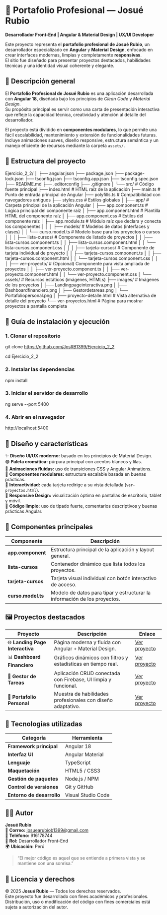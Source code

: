# 🌟 Portafolio Profesional — Josué Rubio  
**Desarrollador Front-End | Angular & Material Design | UX/UI Developer**

Este proyecto representa el **portafolio profesional de Josué Rubio**, un desarrollador especializado en **Angular** y **Material Design**, enfocado en crear interfaces modernas, limpias y completamente **responsivas**.  
El sitio fue diseñado para presentar proyectos destacados, habilidades técnicas y una identidad visual coherente y elegante.

## 🧭 Descripción general

El **Portafolio Profesional de Josué Rubio** es una aplicación desarrollada con **Angular 18**, diseñada bajo los principios de *Clean Code* y *Material Design*.  
Su propósito principal es servir como una carta de presentación interactiva que refleje la capacidad técnica, creatividad y atención al detalle del desarrollador.

El proyecto está dividido en **componentes modulares**, lo que permite una fácil escalabilidad, mantenimiento y extensión de funcionalidades futuras.  
Incluye animaciones suaves, diseño responsive, estructura semántica y un manejo eficiente de recursos mediante la carpeta `assets/`.

## 📁 Estructura del proyecto

Ejercicio_2_2/
│
├── angular.json
├── package.json
├── package-lock.json
├── tsconfig.json
├── tsconfig.app.json
├── tsconfig.spec.json
├── README.md
├── .editorconfig
├── .gitignore
│
└── src/                           # Código fuente principal
   ├── index.html                 # HTML raíz de la aplicación
   ├── main.ts                    # Punto de entrada principal de Angular
   ├── polyfills.ts               # Compatibilidad con navegadores antiguos
   ├── styles.css                 # Estilos globales
   │
   ├── app/                       # Carpeta principal de la aplicación Angular
   │    ├── app.component.ts       # Lógica principal del componente raíz
   │    ├── app.component.html     # Plantilla HTML del componente raíz
   │    ├── app.component.css      # Estilos del componente raíz
   │    ├── app.module.ts          # Módulo raíz que declara y conecta los componentes
   │    │
   │    ├── models/                # Modelos de datos (interfaces y clases)
   │    │   └── curso.model.ts     # Modelo base para los proyectos o cursos
   │    │
   │    ├── lista-cursos/          # Componente de listado de proyectos
   │    │   ├── lista-cursos.component.ts
   │    │   ├── lista-cursos.component.html
   │    │   └── lista-cursos.component.css
   │    │
   │    ├── tarjeta-cursos/        # Componente de tarjeta individual de proyecto
   │    │   ├── tarjeta-cursos.component.ts
   │    │   ├── tarjeta-cursos.component.html
   │    │   └── tarjeta-cursos.component.css
   │    │
   │    ├── ver-proyecto/          # (Opcional) Componente para vista ampliada de proyectos
   │    │   ├── ver-proyecto.component.ts
   │    │   ├── ver-proyecto.component.html
   │    │   └── ver-proyecto.component.css
   │
   └── assets/                    # Recursos estáticos (imágenes, HTMLs)
        ├── images/                # Imágenes de los proyectos
        │   ├── Landingpageinteractiva.png
        │   ├── Dashboardfinanciero.png
        │   ├── Gestordetareas.png
        │   └── Portafoliopersonal.png
        │
        ├── proyecto-detalle.html  # Vista alternativa de detalle del proyecto
        └── ver-proyectos.html     # Página para mostrar proyectos a pantalla completa

## 🚀 Guía de instalación y ejecución

### 1️. Clonar el repositorio

git clone https://github.com/JosRB1399/Ejercicio_2_2

cd Ejercicio_2_2

### 2️. Instalar las dependencias

npm install

### 3️. Iniciar el servidor de desarrollo

ng serve --port 5400

### 4️. Abrir en el navegador

http://localhost:5400

## 🎨 Diseño y características

✨ **Diseño UI/UX moderno:** basado en los principios de Material Design.  
🟣 **Paleta cromática:** púrpura principal con acentos blancos y lilas.  
💠 **Animaciones fluidas:** uso de transiciones CSS y Angular Animations.  
🧱 **Componentes modulares:** estructura escalable basada en buenas prácticas.  
🧩 **Interactividad:** cada tarjeta redirige a su vista detallada (`ver-proyectos.html`).  
📱 **Responsive Design:** visualización óptima en pantallas de escritorio, tablet y móvil.  
🧠 **Código limpio:** uso de tipado fuerte, comentarios descriptivos y buenas prácticas Angular.

## 🧩 Componentes principales

|     Componente     | Descripción |
|--------------------|-------------|
| **app.component**  | Estructura principal de la aplicación y layout general. |
| **lista-cursos**   | Contenedor dinámico que lista todos los proyectos.      |
| **tarjeta-cursos** | Tarjeta visual individual con botón interactivo de acceso. |
| **curso.model.ts** | Modelo de datos para tipar y estructurar la información de los proyectos. |

## 🖼️ Proyectos destacados

| Proyecto  | Descripción  | Enlace  |
|-----------|--------------|---------|
| 🌐 **Landing Page Interactiva** | Página moderna y fluida con Angular + Material Design. | [Ver proyecto](http://localhost:5400/assets/ver-proyectos.html?img=images/Landingpageinteractiva.png) |
| 📊 **Dashboard Financiero**     | Gráficos dinámicos con filtros y estadísticas en tiempo real. | [Ver proyecto](http://localhost:5400/assets/ver-proyectos.html?img=images/Dashboardfinanciero.png) |
| 📝 **Gestor de Tareas**         | Aplicación CRUD conectada con Firebase, UI limpia y funcional. | [Ver proyecto](http://localhost:5400/assets/ver-proyectos.html?img=images/Gestordetareas.png) |
| 💼 **Portafolio Personal**      | Muestra de habilidades profesionales con diseño adaptativo. | [Ver proyecto](http://localhost:5400/assets/ver-proyectos.html?img=images/Portafoliopersonal.png) |

## 🧰 Tecnologías utilizadas

| Categoría  | Herramienta  |
|------------|--------------|
| **Framework principal** | Angular 18 |
| **Interfaz UI** | Angular Material |
| **Lenguaje**    | TypeScript   |
| **Maquetación** | HTML5 / CSS3 |
| **Gestión de paquetes**   | Node.js / NPM |
| **Control de versiones**  | Git y GitHub  |
| **Entorno de desarrollo** | Visual Studio Code |

## 👨‍💻 Autor

**Josué Rubio**  
📧 **Correo:** josuearubiob1399@gmail.com  
📱 **Teléfono:** 916178744  
💼 **Rol:** Desarrollador Front-End  
🌍 **Ubicación:** Perú  

> “El mejor código es aquel que se entiende a primera vista y se mantiene con una sonrisa.”  

## 🪪 Licencia y derechos

© 2025 **Josué Rubio** — Todos los derechos reservados.  
Este proyecto fue desarrollado con fines académicos y profesionales.  
Distribución, uso o modificación del código con fines comerciales está sujeta a autorización del autor.
